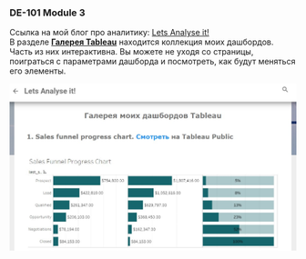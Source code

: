 ### DE-101 Module 3

Ссылка на мой блог про аналитику: [Lets Analyse it!](https://lets-analyse-it.blogspot.com)  
В разделе [**Галерея Tableau**](https://lets-analyse-it.blogspot.com/p/blog-page_19.html) находится коллекция моих дашбордов. Часть из них интерактивна. Вы можете не уходя со страницы, поиграться с параметрами дашборда и посмотреть, как будут меняться его элементы.

![lets_pic](blogimage.jpg)